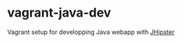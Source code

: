 vagrant-java-dev
================

Vagrant setup for developping Java webapp with [JHipster](http://jhipster.github.io)
